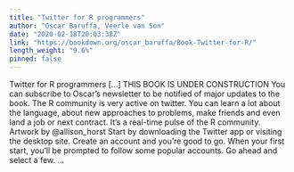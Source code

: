 ```yaml
---
title: "Twitter for R programmers"
author: "Oscar Baruffa, Veerle van Son"
date: "2020-02-18T20:03:38Z"
link: "https://bookdown.org/oscar_baruffa/Book-Twitter-for-R/"
length_weight: "9.6%"
pinned: false
---
```


Twitter for R programmers [...] THIS BOOK IS UNDER CONSTRUCTION You can subscribe to Oscar’s newsletter to be notified of major updates to the book. The R community is very active on twitter. You can learn a lot about the language, about new approaches to problems, make friends and even land a job or next contract. It’s a real-time pulse of the R community. Artwork by @allison_horst Start by downloading the Twitter app or visiting the desktop site. Create an account and you’re good to go. When your first start, you’ll be prompted to follow some popular accounts. Go ahead and select a few. ...
